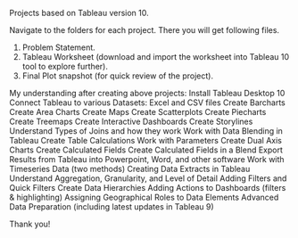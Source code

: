 Projects based on Tableau version 10.

Navigate to the folders for each project. There you will get following files.

1) Problem Statement.
2) Tableau Worksheet (download and import the worksheet into Tableau 10 tool to explore further).
3) Final Plot snapshot (for quick review of the project).

My understanding after creating above projects:
Install Tableau Desktop 10
Connect Tableau to various Datasets: Excel and CSV files
Create Barcharts
Create Area Charts
Create Maps
Create Scatterplots
Create Piecharts
Create Treemaps
Create Interactive Dashboards
Create Storylines
Understand Types of Joins and how they work
Work with Data Blending in Tableau
Create Table Calculations
Work with Parameters
Create Dual Axis Charts
Create Calculated Fields
Create Calculated Fields in a Blend
Export Results from Tableau into Powerpoint, Word, and other software
Work with Timeseries Data (two methods)
Creating Data Extracts in Tableau
Understand Aggregation, Granularity, and Level of Detail
Adding Filters and Quick Filters
Create Data Hierarchies
Adding Actions to Dashboards (filters & highlighting)
Assigning Geographical Roles to Data Elements
Advanced Data Preparation (including latest updates in Tableau 9)


Thank you! 

